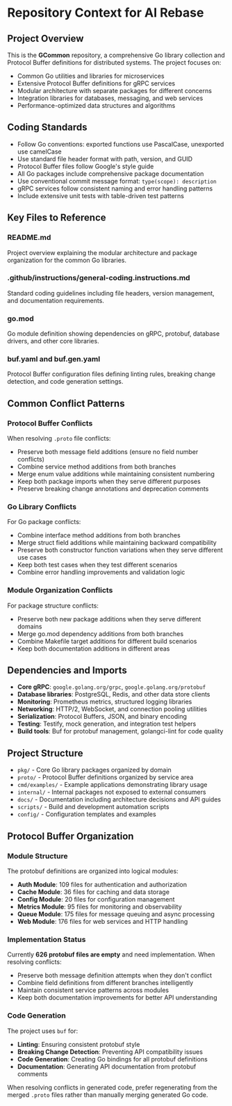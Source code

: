 <!-- file: .github/prompts/ai-rebase-context.md -->
<!-- version: 1.0.0 -->
<!-- guid: 8f9e0d1c-6b5a-4c3d-2e1f-7a6b5c4d3e2f -->

# Repository Context for AI Rebase

## Project Overview

This is the **GCommon** repository, a comprehensive Go library collection and Protocol Buffer definitions for distributed systems. The project focuses on:

- Common Go utilities and libraries for microservices
- Extensive Protocol Buffer definitions for gRPC services
- Modular architecture with separate packages for different concerns
- Integration libraries for databases, messaging, and web services
- Performance-optimized data structures and algorithms

## Coding Standards

- Follow Go conventions: exported functions use PascalCase, unexported use camelCase
- Use standard file header format with path, version, and GUID
- Protocol Buffer files follow Google's style guide
- All Go packages include comprehensive package documentation
- Use conventional commit message format: `type(scope): description`
- gRPC services follow consistent naming and error handling patterns
- Include extensive unit tests with table-driven test patterns

## Key Files to Reference

### README.md

Project overview explaining the modular architecture and package organization for the common Go libraries.

### .github/instructions/general-coding.instructions.md

Standard coding guidelines including file headers, version management, and documentation requirements.

### go.mod

Go module definition showing dependencies on gRPC, protobuf, database drivers, and other core libraries.

### buf.yaml and buf.gen.yaml

Protocol Buffer configuration files defining linting rules, breaking change detection, and code generation settings.

## Common Conflict Patterns

### Protocol Buffer Conflicts

When resolving `.proto` file conflicts:

- Preserve both message field additions (ensure no field number conflicts)
- Combine service method additions from both branches
- Merge enum value additions while maintaining consistent numbering
- Keep both package imports when they serve different purposes
- Preserve breaking change annotations and deprecation comments

### Go Library Conflicts

For Go package conflicts:

- Combine interface method additions from both branches
- Merge struct field additions while maintaining backward compatibility
- Preserve both constructor function variations when they serve different use cases
- Keep both test cases when they test different scenarios
- Combine error handling improvements and validation logic

### Module Organization Conflicts

For package structure conflicts:

- Preserve both new package additions when they serve different domains
- Merge go.mod dependency additions from both branches
- Combine Makefile target additions for different build scenarios
- Keep both documentation additions in different areas

## Dependencies and Imports

- **Core gRPC**: `google.golang.org/grpc`, `google.golang.org/protobuf`
- **Database libraries**: PostgreSQL, Redis, and other data store clients
- **Monitoring**: Prometheus metrics, structured logging libraries
- **Networking**: HTTP/2, WebSocket, and connection pooling utilities
- **Serialization**: Protocol Buffers, JSON, and binary encoding
- **Testing**: Testify, mock generation, and integration test helpers
- **Build tools**: Buf for protobuf management, golangci-lint for code quality

## Project Structure

- `pkg/` - Core Go library packages organized by domain
- `proto/` - Protocol Buffer definitions organized by service area
- `cmd/examples/` - Example applications demonstrating library usage
- `internal/` - Internal packages not exposed to external consumers
- `docs/` - Documentation including architecture decisions and API guides
- `scripts/` - Build and development automation scripts
- `config/` - Configuration templates and examples

## Protocol Buffer Organization

### Module Structure

The protobuf definitions are organized into logical modules:

- **Auth Module**: 109 files for authentication and authorization
- **Cache Module**: 36 files for caching and data storage
- **Config Module**: 20 files for configuration management
- **Metrics Module**: 95 files for monitoring and observability
- **Queue Module**: 175 files for message queuing and async processing
- **Web Module**: 176 files for web services and HTTP handling

### Implementation Status

Currently **626 protobuf files are empty** and need implementation. When resolving conflicts:

- Preserve both message definition attempts when they don't conflict
- Combine field definitions from different branches intelligently
- Maintain consistent service patterns across modules
- Keep both documentation improvements for better API understanding

### Code Generation

The project uses `buf` for:

- **Linting**: Ensuring consistent protobuf style
- **Breaking Change Detection**: Preventing API compatibility issues
- **Code Generation**: Creating Go bindings for all protobuf definitions
- **Documentation**: Generating API documentation from protobuf comments

When resolving conflicts in generated code, prefer regenerating from the merged `.proto` files rather than manually merging generated Go code.

